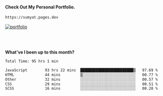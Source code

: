 #### Check Out My Personal Portfolio.
````bash
https://sumyat.pages.dev
````

<a href='https://sumyat.pages.dev/'>
    <img src='https://github.com/sumyat-aung/sumyat-aung/assets/108873224/c9b4f2be-c585-4dd3-84e1-692c3854a6d8' alt='portfolio' align='center' />
</a>


<br />
<br />


<br />
<br />

**What've I been up to this month?**

<!--START_SECTION:waka-->

```txt
Total Time: 95 hrs 1 min

JavaScript        93 hrs 22 mins  ████████████████████████▒   97.69 %
HTML              44 mins         ▒░░░░░░░░░░░░░░░░░░░░░░░░   00.77 %
Other             32 mins         ░░░░░░░░░░░░░░░░░░░░░░░░░   00.57 %
CSS               29 mins         ░░░░░░░░░░░░░░░░░░░░░░░░░   00.51 %
SCSS              16 mins         ░░░░░░░░░░░░░░░░░░░░░░░░░   00.28 %
```

<!--END_SECTION:waka-->




